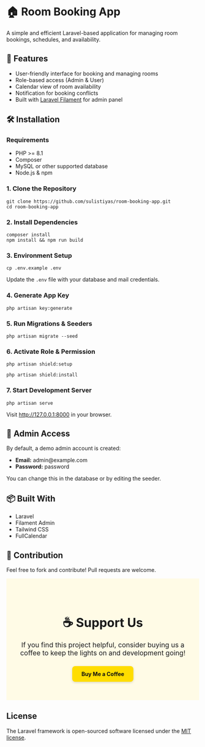<!DOCTYPE html>
<html lang="en">
<head>
  <meta charset="UTF-8" />
  <meta name="viewport" content="width=device-width, initial-scale=1.0"/>
<!--   <title>Room Booking App - Laravel Installation Guide</title> -->
<!--   <style>
    body {
      font-family: sans-serif;
      line-height: 1.6;
      max-width: 800px;
      margin: auto;
      padding: 20px;
    }
    h1, h2, h3 {
      color: #333;
    }
    code {
      background: #f4f4f4;
      padding: 2px 4px;
      border-radius: 4px;
    }
    pre {
      background: #f4f4f4;
      padding: 10px;
      overflow-x: auto;
      border-left: 4px solid #ccc;
    }
    ul {
      padding-left: 20px;
    }
  </style> -->
</head>
<body>

  <h1>🏠 Room Booking App</h1>
  <p>A simple and efficient Laravel-based application for managing room bookings, schedules, and availability.</p>

  <h2>🚀 Features</h2>
  <ul>
    <li>User-friendly interface for booking and managing rooms</li>
    <li>Role-based access (Admin & User)</li>
    <li>Calendar view of room availability</li>
    <li>Notification for booking conflicts</li>
    <li>Built with <a href="https://filamentphp.com/" target="_blank">Laravel Filament</a> for admin panel</li>
  </ul>

  <h2>🛠 Installation</h2>

  <h3>Requirements</h3>
  <ul>
    <li>PHP >= 8.1</li>
    <li>Composer</li>
    <li>MySQL or other supported database</li>
    <li>Node.js & npm</li>
  </ul>

  <h3>1. Clone the Repository</h3>
  <pre><code>git clone https://github.com/sulistiyas/room-booking-app.git
cd room-booking-app</code></pre>

  <h3>2. Install Dependencies</h3>
  <pre><code>composer install
npm install && npm run build</code></pre>

  <h3>3. Environment Setup</h3>
  <pre><code>cp .env.example .env</code></pre>
  <p>Update the <code>.env</code> file with your database and mail credentials.</p>

  <h3>4. Generate App Key</h3>
  <pre><code>php artisan key:generate</code></pre>

  <h3>5. Run Migrations & Seeders</h3>
  <pre><code>php artisan migrate --seed</code></pre>

  <h3>6. Activate Role & Permission</h3>
  <pre><code>php artisan shield:setup</code></pre>
  <pre><code>php artisan shield:install</code></pre>

  <h3>7. Start Development Server</h3>
  <pre><code>php artisan serve</code></pre>
  <p>Visit <a href="http://127.0.0.1:8000" target="_blank">http://127.0.0.1:8000</a> in your browser.</p>

  <h2>🧑 Admin Access</h2>
  <p>By default, a demo admin account is created:</p>
  <ul>
    <li><strong>Email:</strong> admin@example.com</li>
    <li><strong>Password:</strong> password</li>
  </ul>
  <p>You can change this in the database or by editing the seeder.</p>

  <h2>📦 Built With</h2>
  <ul>
    <li>Laravel</li>
    <li>Filament Admin</li>
    <li>Tailwind CSS</li>
    <li>FullCalendar</li>
  </ul>

  <h2>🤝 Contribution</h2>
  <p>Feel free to fork and contribute! Pull requests are welcome.</p>

</body>
</html>



<section style="text-align: center; padding: 3rem 1rem; background: #fffbe6;">
  <h2 style="font-size: 2rem; margin-bottom: 1rem;">☕ Support Us</h2>
  <p style="font-size: 1.1rem; max-width: 500px; margin: 0 auto 1.5rem;">
    If you find this project helpful, consider buying us a coffee to keep the lights on and development going!
  </p>
  <a href="https://ko-fi.com/sulistiyanugroho" target="_blank" style="
    background-color: #ffdd00;
    color: #111;
    text-decoration: none;
    font-weight: bold;
    padding: 0.75rem 1.5rem;
    border-radius: 8px;
    box-shadow: 0 2px 6px rgba(0,0,0,0.15);
    display: inline-block;
  ">
    Buy Me a Coffee
  </a>
</section>


## License

The Laravel framework is open-sourced software licensed under the [MIT license](https://opensource.org/licenses/MIT).
